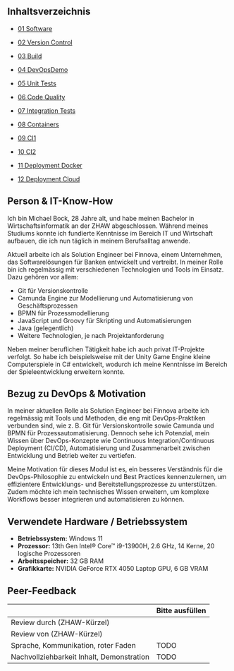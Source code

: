 

## Inhaltsverzeichnis






- [01 Software](https://github.com/mosazhaw/DevOps-01-Software)


- [02 Version Control](https://github.com/mosazhaw/DevOps-02-Version-Control)


- [03 Build](https://github.com/mosazhaw/DevOps-03-Build)


- [04 DevOpsDemo](https://github.com/mosazhaw/DevOps-04-DevOpsDemo)


- [05 Unit Tests](https://github.com/mosazhaw/DevOps-05-Unit-Tests)


- [06 Code Quality](https://github.com/mosazhaw/DevOps-06-Code-Quality)


- [07 Integration Tests](https://github.com/mosazhaw/DevOps-07-Integration-Tests)


- [08 Containers](https://github.com/mosazhaw/DevOps-08-Containers)


- [09 CI1](https://github.com/mosazhaw/DevOps-09-CI1)


- [10 CI2](https://github.com/mosazhaw/DevOps-10-CI2)


- [11 Deployment Docker](https://github.com/mosazhaw/DevOps-11-Deployment-Docker)


- [12 Deployment Cloud](https://github.com/mosazhaw/DevOps-12-Deployment-Cloud)




## Person & IT-Know-How

Ich bin Michael Bock, 28 Jahre alt, und habe meinen Bachelor in Wirtschaftsinformatik an der ZHAW abgeschlossen. Während meines Studiums konnte ich fundierte Kenntnisse im Bereich IT und Wirtschaft aufbauen, die ich nun täglich in meinem Berufsalltag anwende.

Aktuell arbeite ich als Solution Engineer bei Finnova, einem Unternehmen, das Softwarelösungen für Banken entwickelt und vertreibt. In meiner Rolle bin ich regelmässig mit verschiedenen Technologien und Tools im Einsatz. Dazu gehören vor allem:

- Git für Versionskontrolle
- Camunda Engine zur Modellierung und Automatisierung von Geschäftsprozessen
- BPMN für Prozessmodellierung
- JavaScript und Groovy für Skripting und Automatisierungen
- Java (gelegentlich)
- Weitere Technologien, je nach Projektanforderung

Neben meiner beruflichen Tätigkeit habe ich auch privat IT-Projekte verfolgt. So habe ich beispielsweise mit der Unity Game Engine kleine Computerspiele in C# entwickelt, wodurch ich meine Kenntnisse im Bereich der Spieleentwicklung erweitern konnte.

## Bezug zu DevOps & Motivation

In meiner aktuellen Rolle als Solution Engineer bei Finnova arbeite ich regelmässig mit Tools und Methoden, die eng mit DevOps-Praktiken verbunden sind, wie z. B. Git für Versionskontrolle sowie Camunda und BPMN für Prozessautomatisierung. Dennoch sehe ich Potenzial, mein Wissen über DevOps-Konzepte wie Continuous Integration/Continuous Deployment (CI/CD), Automatisierung und Zusammenarbeit zwischen Entwicklung und Betrieb weiter zu vertiefen.

Meine Motivation für dieses Modul ist es, ein besseres Verständnis für die DevOps-Philosophie zu entwickeln und Best Practices kennenzulernen, um effizientere Entwicklungs- und Bereitstellungsprozesse zu unterstützen. Zudem möchte ich mein technisches Wissen erweitern, um komplexe Workflows besser integrieren und automatisieren zu können.

## Verwendete Hardware / Betriebssystem

- **Betriebssystem:** Windows 11
- **Prozessor:** 13th Gen Intel® Core™ i9-13900H, 2.6 GHz, 14 Kerne, 20 logische Prozessoren
- **Arbeitsspeicher:** 32 GB RAM
- **Grafikkarte:** NVIDIA GeForce RTX 4050 Laptop GPU, 6 GB VRAM


## Peer-Feedback

|                                | **Bitte ausfüllen**         |
|--------------------------------|-----------------------------|
| Review durch (ZHAW-Kürzel)     |                             |
| Review von (ZHAW-Kürzel)       |                             |
| Sprache, Kommunikation, roter Faden | TODO                        |
| Nachvollziehbarkeit Inhalt, Demonstration | TODO                |
